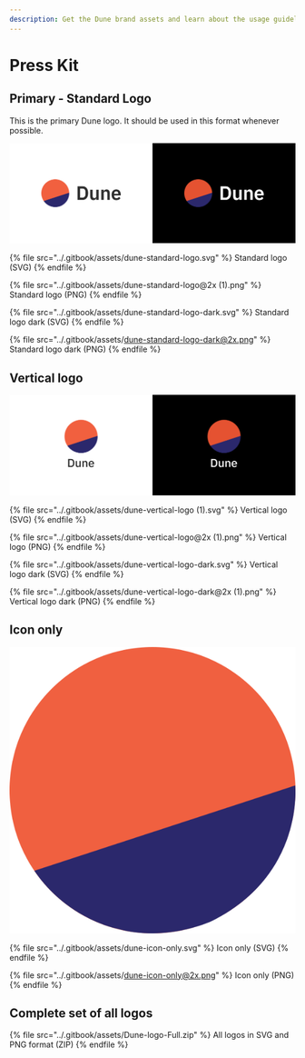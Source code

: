 ```yaml
---
description: Get the Dune brand assets and learn about the usage guidelines
---
```


# Press Kit

## Primary - Standard Logo

This is the primary Dune logo. It should be used in this format whenever possible.

![](../.gitbook/assets/dune-horizontal-logo-cover.png)

{% file src="../.gitbook/assets/dune-standard-logo.svg" %}
Standard logo (SVG)
{% endfile %}

{% file src="../.gitbook/assets/dune-standard-logo@2x (1).png" %}
Standard logo (PNG)
{% endfile %}

{% file src="../.gitbook/assets/dune-standard-logo-dark.svg" %}
Standard logo dark (SVG)
{% endfile %}

{% file src="../.gitbook/assets/dune-standard-logo-dark@2x.png" %}
Standard logo dark (PNG)
{% endfile %}



## Vertical logo

![](<../.gitbook/assets/dune-vertical-logo-cover (1).png>)

{% file src="../.gitbook/assets/dune-vertical-logo (1).svg" %}
Vertical logo (SVG)
{% endfile %}

{% file src="../.gitbook/assets/dune-vertical-logo@2x (1).png" %}
Vertical logo (PNG)
{% endfile %}

{% file src="../.gitbook/assets/dune-vertical-logo-dark.svg" %}
Vertical logo dark (SVG)
{% endfile %}

{% file src="../.gitbook/assets/dune-vertical-logo-dark@2x (1).png" %}
Vertical logo dark (PNG)
{% endfile %}

## Icon only

![](../.gitbook/assets/dune-icon-only.svg)

{% file src="../.gitbook/assets/dune-icon-only.svg" %}
Icon only (SVG)
{% endfile %}

{% file src="../.gitbook/assets/dune-icon-only@2x.png" %}
Icon only (PNG)
{% endfile %}

## Complete set of all logos

{% file src="../.gitbook/assets/Dune-logo-Full.zip" %}
All logos in SVG and PNG format (ZIP)
{% endfile %}



